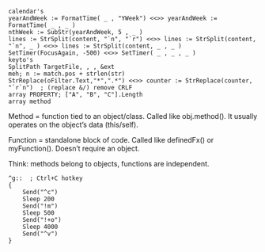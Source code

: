 ```ahk
calendar's
yearAndWeek := FormatTime( _ , "YWeek") <<>> yearAndWeek := FormatTime( _ , _ )
nthWeek := SubStr(yearAndWeek, 5 , _ )
lines := StrSplit(content, "`n", "`r") <<>> lines := StrSplit(content, "`n", _ ) <<>> lines := StrSplit(content, _ , _ )
SetTimer(FocusAgain, -500) <<>> SetTimer( _ , _ , _ )
keyto's
SplitPath TargetFile, , , &ext
meh; n := match.pos + strlen(str)
StrReplace(oFilter.Text,"*",".*") <<>> counter := StrReplace(counter, "`r`n")  ; (replace &/) remove CRLF  
array PROPERTY; ["A", "B", "C"].Length
array method
```
Method = function tied to an object/class. Called like obj.method(). It usually operates on the object’s data (this/self).

Function = standalone block of code. Called like definedFx() or myFunction(). Doesn’t require an object.

Think: methods belong to objects, functions are independent.

```ahk
^g::  ; Ctrl+C hotkey
{
    Send("^c")
    Sleep 200
    Send("!m")
    Sleep 500
    Send("!+o")
    Sleep 4000
    Send("^v")
}
```
